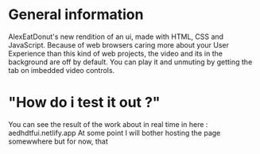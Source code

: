 # General information

AlexEatDonut's new rendition of an ui, made with HTML, CSS and JavaScript.
Because of web browsers caring more about your User Experience than this kind of web projects, the video and its in the background are off by default. You can play it and unmuting by getting the tab on imbedded video controls.

# "How do i test it out ?"

You can see the result of the work about in real time in here : aedhdtfui.netlify.app
At some point I will bother hosting the page somewwhere but for now, that
